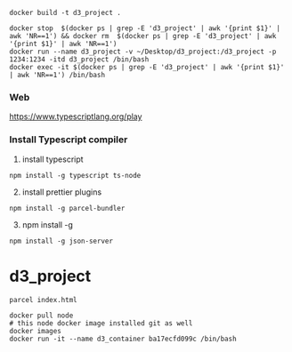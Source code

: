 ```
docker build -t d3_project .

docker stop  $(docker ps | grep -E 'd3_project' | awk '{print $1}' | awk 'NR==1') && docker rm  $(docker ps | grep -E 'd3_project' | awk '{print $1}' | awk 'NR==1')
docker run --name d3_project -v ~/Desktop/d3_project:/d3_project -p 1234:1234 -itd d3_project /bin/bash 
docker exec -it $(docker ps | grep -E 'd3_project' | awk '{print $1}' | awk 'NR==1') /bin/bash

```

### Web
https://www.typescriptlang.org/play


### Install Typescript compiler
1. install typescript
```
npm install -g typescript ts-node
```

2. install prettier plugins
```
npm install -g parcel-bundler
```

3. npm install -g
```
npm install -g json-server
```

# d3_project
```
parcel index.html
```


```
docker pull node 
# this node docker image installed git as well
docker images
docker run -it --name d3_container ba17ecfd099c /bin/bash

```
